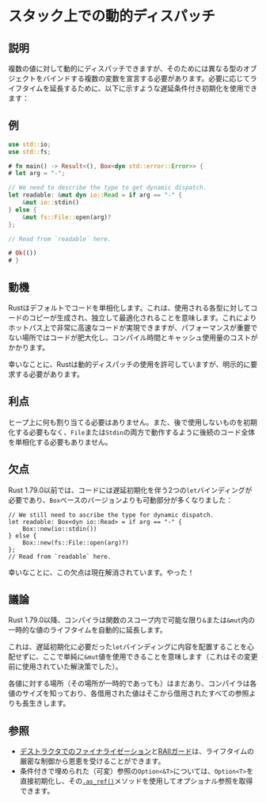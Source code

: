 # スタック上での動的ディスパッチ

## 説明

複数の値に対して動的にディスパッチできますが、そのためには異なる型のオブジェクトをバインドする複数の変数を宣言する必要があります。必要に応じてライフタイムを延長するために、以下に示すような遅延条件付き初期化を使用できます：

## 例

```rust
use std::io;
use std::fs;

# fn main() -> Result<(), Box<dyn std::error::Error>> {
# let arg = "-";

// We need to describe the type to get dynamic dispatch.
let readable: &mut dyn io::Read = if arg == "-" {
    &mut io::stdin()
} else {
    &mut fs::File::open(arg)?
};

// Read from `readable` here.

# Ok(())
# }
```

## 動機

Rustはデフォルトでコードを単相化します。これは、使用される各型に対してコードのコピーが生成され、独立して最適化されることを意味します。これによりホットパス上で非常に高速なコードが実現できますが、パフォーマンスが重要でない場所ではコードが肥大化し、コンパイル時間とキャッシュ使用量のコストがかかります。

幸いなことに、Rustは動的ディスパッチの使用を許可していますが、明示的に要求する必要があります。

## 利点

ヒープ上に何も割り当てる必要はありません。また、後で使用しないものを初期化する必要もなく、`File`または`Stdin`の両方で動作するように後続のコード全体を単相化する必要もありません。

## 欠点

Rust 1.79.0以前では、コードには遅延初期化を伴う2つの`let`バインディングが必要であり、`Box`ベースのバージョンよりも可動部分が多くなりました：

```rust,ignore
// We still need to ascribe the type for dynamic dispatch.
let readable: Box<dyn io::Read> = if arg == "-" {
    Box::new(io::stdin())
} else {
    Box::new(fs::File::open(arg)?)
};
// Read from `readable` here.
```

幸いなことに、この欠点は現在解消されています。やった！

## 議論

Rust 1.79.0以降、コンパイラは関数のスコープ内で可能な限り`&`または`&mut`内の一時的な値のライフタイムを自動的に延長します。

これは、遅延初期化に必要だった`let`バインディングに内容を配置することを心配せずに、ここで単純に`&mut`値を使用できることを意味します（これはその変更前に使用されていた解決策でした）。

各値に対する場所（その場所が一時的であっても）はまだあり、コンパイラは各値のサイズを知っており、各借用された値はそこから借用されたすべての参照よりも長生きします。

## 参照

- [デストラクタでのファイナライゼーション](dtor-finally.md)と[RAIIガード](../patterns/behavioural/RAII.md)は、ライフタイムの厳密な制御から恩恵を受けることができます。
- 条件付きで埋められた（可変）参照の`Option<&T>`については、`Option<T>`を直接初期化し、その[`.as_ref()`]メソッドを使用してオプショナル参照を取得できます。

[`.as_ref()`]: https://doc.rust-lang.org/std/option/enum.Option.html#method.as_ref
